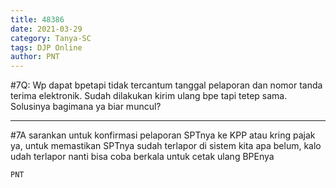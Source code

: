 ```yaml
---
title: 48386
date: 2021-03-29
category: Tanya-SC
tags: DJP Online
author: PNT
---
```


#7Q: Wp dapat bpetapi tidak tercantum tanggal pelaporan dan nomor tanda terima elektronik. Sudah dilakukan kirim ulang bpe tapi tetep sama. Solusinya bagimana ya biar muncul?

---

#7A sarankan untuk konfirmasi pelaporan SPTnya ke KPP atau kring pajak ya, untuk memastikan SPTnya sudah terlapor di sistem kita apa belum, kalo udah terlapor nanti bisa coba berkala untuk cetak ulang BPEnya

`PNT`
